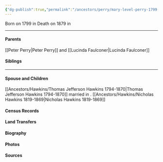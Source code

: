 ```yaml
---
{"dg-publish":true,"permalink":"/ancestors/perry/mary-level-perry-1799-1879/","tags":["Mary-Level-Perry"]}
---
```


Born on  1799 in <!-- link to place -->
Death on 1879 in <!-- link to place -->

---
#### Parents

[[Peter Perry\|Peter Perry]] and [[Lucinda Faulconer\|Lucinda Faulconer]]
#### Siblings
<!-- Link to sibling -->

---
#### Spouse and Children
[[Ancestors/Hawkins/Thomas Jefferson Hawkins 1794-1870\|Thomas Jefferson Hawkins 1794-1870]] married <!-- link to date --> in <!-- link to place -->.
[[Ancestors/Hawkins/Nicholas Hawkins 1819-1869\|Nicholas Hawkins 1819-1869]]

#### Census Records

#### Land Transfers

#### Biography

#### Photos

#### Sources

